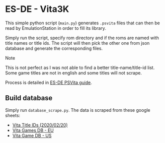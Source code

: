 # ES-DE - Vita3K
This simple python script (`main.py`) generates `.psvita` files that can then be read by EmulationStation in order to fill its library.

Simply run the script, specify rom directory and if the roms are named with title names or title ids. The script will then pick the other one from json database and generate the corresponding files.

> [!Note]
> This is not perfect as I was not able to find a better title-name/title-id list. Some game titles are not in english and some titles will not scrape.

Process is detailed in [ES-DE PSVita guide](https://gitlab.com/es-de/emulationstation-de/-/blob/master/USERGUIDE.md#sony-playstation-vita).

## Build database
Simply run `database_scrape.py`. The data is scraped from these google sheets:
- [Vita Title IDs (2020/02/20)](https://docs.google.com/spreadsheets/d/1muoSZ-ZyJfyb1D5Sd26ZRr2cwDyFmPz5aLyFFe9JELQ/edit)
- [Vita Games DB - EU](https://docs.google.com/spreadsheets/d/1SvfQrAavckZH9fBCo48bpfIx3jWpMDUOCPnDWMekMBg/edit)
- [Vita Game DB - US](https://docs.google.com/spreadsheets/d/18vnzs4VnqKlqqIgHXenqQjMq2ygMUnfc28WKSYC7-vo/edit)
